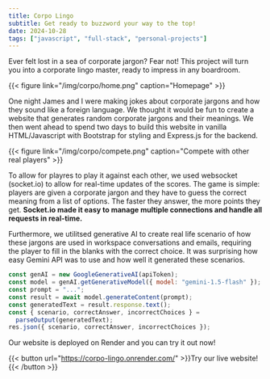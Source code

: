 ```yaml
---
title: Corpo Lingo
subtitle: Get ready to buzzword your way to the top!
date: 2024-10-28
tags: ["javascript", "full-stack", "personal-projects"]
---
```


Ever felt lost in a sea of corporate jargon? Fear not! This project will turn you into a corporate lingo master, ready to impress in any boardroom.

{{< figure link="/img/corpo/home.png" caption="Homepage" >}}

<!--more-->

One night James and I were making jokes about corporate jargons and how they sound like a foreign language. We thought it would be fun to create a website that generates random corporate jargons and their meanings. We then went ahead to spend two days to build this website in vanilla HTML/Javascript with Bootstrap for styling and Express.js for the backend.

{{< figure link="/img/corpo/compete.png" caption="Compete with other real players" >}}

To allow for playres to play it against each other, we used websocket (socket.io) to allow for real-time updates of the scores. The game is simple: players are given a corporate jargon and they have to guess the correct meaning from a list of options. The faster they answer, the more points they get. **Socket.io made it easy to manage multiple connections and handle all requests in real-time.**

Furthermore, we utilitsed generative AI to create real life scenario of how these jargons are used in workspace conversations and emails, requiring the player to fill in the blanks with the correct choice. It was surprising how easy Gemini API was to use and how well it generated these scenarios.

```javascript
const genAI = new GoogleGenerativeAI(apiToken);
const model = genAI.getGenerativeModel({ model: "gemini-1.5-flash" });
const prompt = "...";
const result = await model.generateContent(prompt);
const generatedText = result.response.text();
const { scenario, correctAnswer, incorrectChoices } =
  parseOutput(generatedText);
res.json({ scenario, correctAnswer, incorrectChoices });
```

Our website is deployed on Render and you can try it out now!

{{< button url="https://corpo-lingo.onrender.com/" >}}Try our live website!{{< /button >}}
